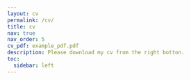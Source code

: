 ```yaml
---
layout: cv
permalink: /cv/
title: cv
nav: true
nav_order: 5
cv_pdf: example_pdf.pdf
description: Please download my cv from the right botton.
toc:
  sidebar: left
---
```

